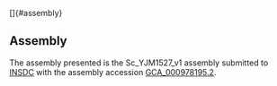 []{#assembly}

Assembly
--------

The assembly presented is the Sc\_YJM1527\_v1 assembly submitted to
[INSDC](http://www.insdc.org) with the assembly accession
[GCA\_000978195.2](http://www.ebi.ac.uk/ena/data/view/GCA_000978195.2).
